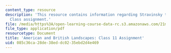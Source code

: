 ```yaml
---
content_type: resource
description: 'This resource contains information regarding Stravinsky to the present:
  Class assignment.'
file: /media/https%3A/open-learning-course-data-rc.s3.amazonaws.com/21m-260-stravinsky-to-the-present-spring-2016/085c36ca28de38eddc0235ebd2d4e469_MIT21M_260S16_assn11.pdf
file_type: application/pdf
resourcetype: Document
title: 'American and British Landscapes: Class 11 Assignment'
uid: 085c36ca-28de-38ed-dc02-35ebd2d4e469
---
```

